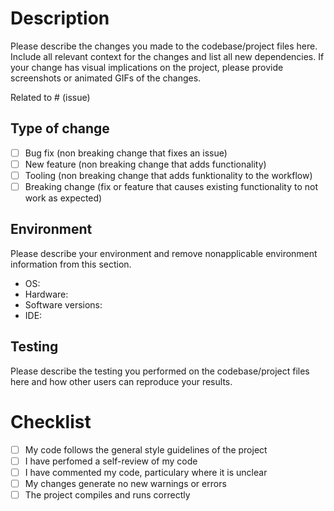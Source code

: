 # Description
Please describe the changes you made to the codebase/project files here.
Include all relevant context for the changes and list all new dependencies.
If your change has visual implications on the project, please provide screenshots or animated GIFs of the changes.

Related to # (issue)

## Type of change
- [ ] Bug fix (non breaking change that fixes an issue)
- [ ] New feature (non breaking change that adds functionality)
- [ ] Tooling (non breaking change that adds funktionality to the workflow)
- [ ] Breaking change (fix or feature that causes existing functionality to not work as expected)

## Environment
Please describe your environment and remove nonapplicable environment information from this section.
- OS: 
- Hardware:
- Software versions:
- IDE:

## Testing
Please describe the testing you performed on the codebase/project files here and how other users can reproduce your results.

# Checklist
- [ ] My code follows the general style guidelines of the project
- [ ] I have perfomed a self-review of my code
- [ ] I have commented my code, particulary where it is unclear
- [ ] My changes generate no new warnings or errors
- [ ] The project compiles and runs correctly